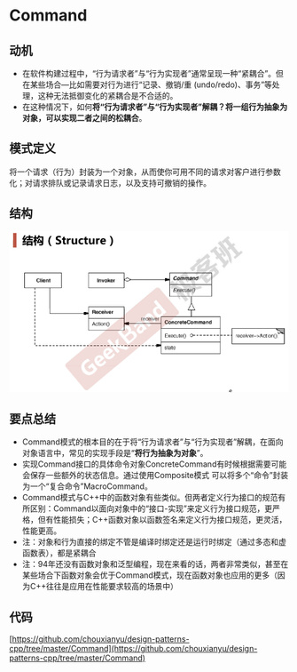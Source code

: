 # Command

## 动机

* 在软件构建过程中，“行为请求者”与“行为实现者”通常呈现一种“紧耦合”。但在某些场合—比如需要对行为进行“记录、撤销/重  (undo/redo)、事务”等处理，这种无法抵御变化的紧耦合是不合适的。
* 在这种情况下，如何**将“行为请求者”与“行为实现者”解耦？将一组行为抽象为对象，可以实现二者之间的松耦合**。

## 模式定义

将一个请求（行为）封装为一个对象，从而使你可用不同的请求对客户进行参数化；对请求排队或记录请求日志，以及支持可撤销的操作。

## 结构

![](./images/Command.png)

## 要点总结

* Command模式的根本目的在于将“行为请求者”与“行为实现者”解耦，在面向对象语言中，常见的实现手段是“**将行为抽象为对象**”。
* 实现Command接口的具体命令对象ConcreteCommand有时候根据需要可能会保存一些额外的状态信息。通过使用Composite模式  可以将多个“命令”封装为一个“复合命令”MacroCommand。
* Command模式与C++中的函数对象有些类似。但两者定义行为接口的规范有所区别：Command以面向对象中的“接口-实现”来定义行为接口规范，更严格，但有性能损失；C++函数对象以函数签名来定义行为接口规范，更灵活，性能更高。
* 注：对象和行为直接的绑定不管是编译时绑定还是运行时绑定（通过多态和虚函数表），都是紧耦合
* 注：94年还没有函数对象和泛型编程，现在来看的话，两者非常类似，甚至在某些场合下函数对象会优于Command模式，现在函数对象也应用的更多（因为C++往往是应用在性能要求较高的场景中）

## 代码

[https://github.com/chouxianyu/design-patterns-cpp/tree/master/Command](https://github.com/chouxianyu/design-patterns-cpp/tree/master/Command)
